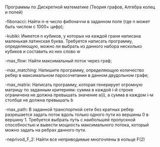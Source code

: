 
Программы  по Дискретной математике (Теория графов,  Алгебра колец и полей)

-fibonacci: Найти n-е число фибоначчи в заданном поле (где n может быть числом с 1000+ цифр);

-kubiki: Имеется n кубиков, у которых на каждой грани написана маленькая латинская буква. Требуется написать программу, определяющую, можно ли выбрать из данного
набора несколько кубиков и составить из них слово w

-max_flow: Найти максимальный поток через граф;

-max_matching: Напишите программу, определяющую количество ребер в максимальном паросочетании в данном двудольном графе;

-max_matrix: Написать программу, которая генерирует огромную матрицу по заданным критериям: сумма в каждой i-й строке ограничена не должна превышать значение a(i), а
сумма в каждом i-м столбце не должна превышать b

-max_path: В заданной транспортной сети без кратных ребер разрешается задать поток вдоль только одного пути из вершины 0 в вершину 1. Требуется выбрать путь с наибольшей пропускной способностью и вывести мощность максимального потока, который
можно задать на ребрах данного пути.

-neprivod_F_2: Найти все неприводимые многочлены в кольце F(2)
